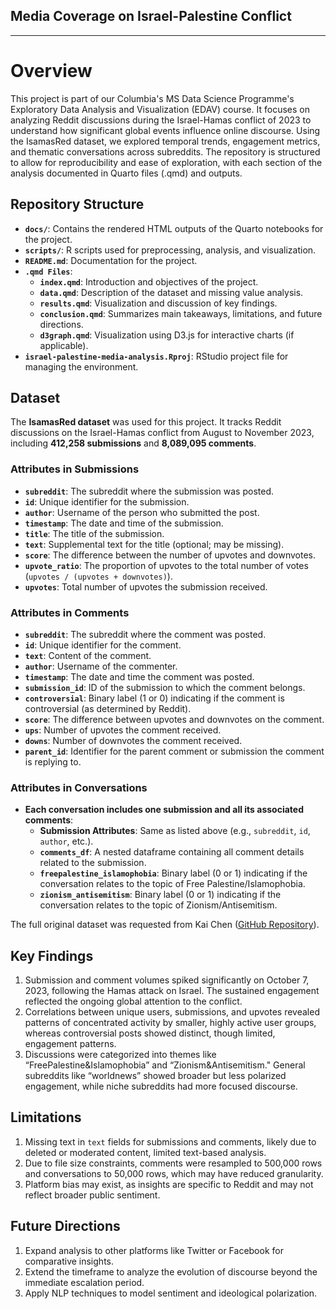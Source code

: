 
## Media Coverage on Israel-Palestine Conflict

---

# Overview

This project is part of our Columbia's MS Data Science Programme's Exploratory Data Analysis and Visualization (EDAV) course. It focuses on analyzing Reddit discussions during the Israel-Hamas conflict of 2023 to understand how significant global events influence online discourse. Using the IsamasRed dataset, we explored temporal trends, engagement metrics, and thematic conversations across subreddits. The repository is structured to allow for reproducibility and ease of exploration, with each section of the analysis documented in Quarto files (.qmd) and outputs.

## Repository Structure
- **`docs/`**: Contains the rendered HTML outputs of the Quarto notebooks for the project.
- **`scripts/`**: R scripts used for preprocessing, analysis, and visualization.
- **`README.md`**: Documentation for the project.
- **`.qmd Files`**:
  - **`index.qmd`**: Introduction and objectives of the project.
  - **`data.qmd`**: Description of the dataset and missing value analysis.
  - **`results.qmd`**: Visualization and discussion of key findings.
  - **`conclusion.qmd`**: Summarizes main takeaways, limitations, and future directions.
  - **`d3graph.qmd`**: Visualization using D3.js for interactive charts (if applicable).
- **`israel-palestine-media-analysis.Rproj`**: RStudio project file for managing the environment.

## Dataset
The **IsamasRed dataset** was used for this project. It tracks Reddit discussions on the Israel-Hamas conflict from August to November 2023, including **412,258 submissions** and **8,089,095 comments**.

### Attributes in Submissions
- **`subreddit`**: The subreddit where the submission was posted.
- **`id`**: Unique identifier for the submission.
- **`author`**: Username of the person who submitted the post.
- **`timestamp`**: The date and time of the submission.
- **`title`**: The title of the submission.
- **`text`**: Supplemental text for the title (optional; may be missing).
- **`score`**: The difference between the number of upvotes and downvotes.
- **`upvote_ratio`**: The proportion of upvotes to the total number of votes (`upvotes / (upvotes + downvotes)`).
- **`upvotes`**: Total number of upvotes the submission received.

### Attributes in Comments
- **`subreddit`**: The subreddit where the comment was posted.
- **`id`**: Unique identifier for the comment.
- **`text`**: Content of the comment.
- **`author`**: Username of the commenter.
- **`timestamp`**: The date and time the comment was posted.
- **`submission_id`**: ID of the submission to which the comment belongs.
- **`controversial`**: Binary label (1 or 0) indicating if the comment is controversial (as determined by Reddit).
- **`score`**: The difference between upvotes and downvotes on the comment.
- **`ups`**: Number of upvotes the comment received.
- **`downs`**: Number of downvotes the comment received.
- **`parent_id`**: Identifier for the parent comment or submission the comment is replying to.

### Attributes in Conversations
- **Each conversation includes one submission and all its associated comments**:
  - **Submission Attributes**: Same as listed above (e.g., `subreddit`, `id`, `author`, etc.).
  - **`comments_df`**: A nested dataframe containing all comment details related to the submission.
  - **`freepalestine_islamophobia`**: Binary label (0 or 1) indicating if the conversation relates to the topic of Free Palestine/Islamophobia.
  - **`zionism_antisemitism`**: Binary label (0 or 1) indicating if the conversation relates to the topic of Zionism/Antisemitism.

The full original dataset was requested from Kai Chen ([GitHub Repository](https://github.com/kaichen23/israel-hamas)).

## Key Findings
1. Submission and comment volumes spiked significantly on October 7, 2023, following the Hamas attack on Israel. The sustained engagement reflected the ongoing global attention to the conflict.
2. Correlations between unique users, submissions, and upvotes revealed patterns of concentrated activity by smaller, highly active user groups, whereas controversial posts showed distinct, though limited, engagement patterns.
3. Discussions were categorized into themes like “FreePalestine&Islamophobia” and “Zionism&Antisemitism." General subreddits like “worldnews” showed broader but less polarized engagement, while niche subreddits had more focused discourse.

## Limitations
1. Missing text in `text` fields for submissions and comments, likely due to deleted or moderated content, limited text-based analysis.
2. Due to file size constraints, comments were resampled to 500,000 rows and conversations to 50,000 rows, which may have reduced granularity.
3. Platform bias may exist, as insights are specific to Reddit and may not reflect broader public sentiment.

## Future Directions
1. Expand analysis to other platforms like Twitter or Facebook for comparative insights.
2. Extend the timeframe to analyze the evolution of discourse beyond the immediate escalation period.
3. Apply NLP techniques to model sentiment and ideological polarization.
